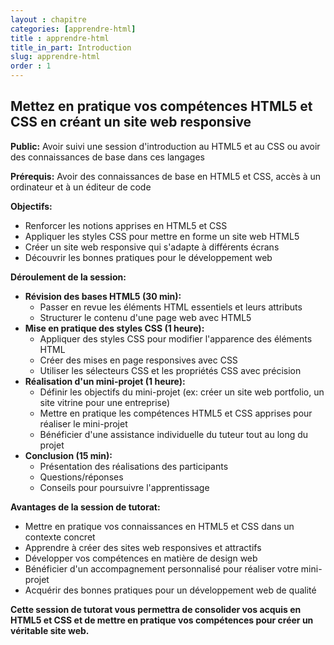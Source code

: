 ```yaml
---
layout : chapitre
categories: [apprendre-html]
title : apprendre-html
title_in_part: Introduction
slug: apprendre-html
order : 1
---
```


## Mettez en pratique vos compétences HTML5 et CSS en créant un site web responsive

**Public:** Avoir suivi une session d'introduction au HTML5 et au CSS ou avoir des connaissances de base dans ces langages

**Prérequis:** Avoir des connaissances de base en HTML5 et CSS, accès à un ordinateur et à un éditeur de code

**Objectifs:**

* Renforcer les notions apprises en HTML5 et CSS
* Appliquer les styles CSS pour mettre en forme un site web HTML5
* Créer un site web responsive qui s'adapte à différents écrans
* Découvrir les bonnes pratiques pour le développement web

**Déroulement de la session:**

* **Révision des bases HTML5 (30 min):**
    * Passer en revue les éléments HTML essentiels et leurs attributs
    * Structurer le contenu d'une page web avec HTML5
* **Mise en pratique des styles CSS (1 heure):**
    * Appliquer des styles CSS pour modifier l'apparence des éléments HTML
    * Créer des mises en page responsives avec CSS
    * Utiliser les sélecteurs CSS et les propriétés CSS avec précision
* **Réalisation d'un mini-projet (1 heure):**
    * Définir les objectifs du mini-projet (ex: créer un site web portfolio, un site vitrine pour une entreprise)
    * Mettre en pratique les compétences HTML5 et CSS apprises pour réaliser le mini-projet
    * Bénéficier d'une assistance individuelle du tuteur tout au long du projet
* **Conclusion (15 min):**
    * Présentation des réalisations des participants
    * Questions/réponses
    * Conseils pour poursuivre l'apprentissage

**Avantages de la session de tutorat:**

* Mettre en pratique vos connaissances en HTML5 et CSS dans un contexte concret
* Apprendre à créer des sites web responsives et attractifs
* Développer vos compétences en matière de design web
* Bénéficier d'un accompagnement personnalisé pour réaliser votre mini-projet
* Acquérir des bonnes pratiques pour un développement web de qualité

**Cette session de tutorat vous permettra de consolider vos acquis en HTML5 et CSS et de mettre en pratique vos compétences pour créer un véritable site web.**

